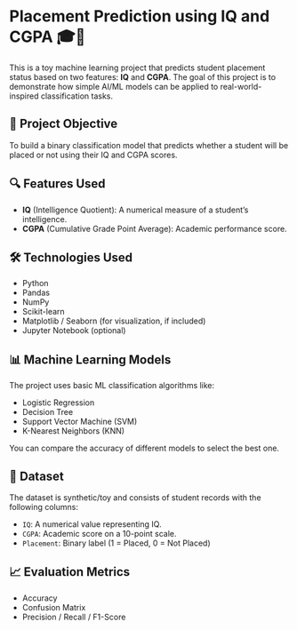 # Placement Prediction using IQ and CGPA 🎓🤖

This is a toy machine learning project that predicts student placement status based on two features: **IQ** and **CGPA**. The goal of this project is to demonstrate how simple AI/ML models can be applied to real-world-inspired classification tasks.

## 📌 Project Objective

To build a binary classification model that predicts whether a student will be placed or not using their IQ and CGPA scores.

## 🔍 Features Used

- **IQ** (Intelligence Quotient): A numerical measure of a student’s intelligence.
- **CGPA** (Cumulative Grade Point Average): Academic performance score.

## 🛠️ Technologies Used

- Python
- Pandas
- NumPy
- Scikit-learn
- Matplotlib / Seaborn (for visualization, if included)
- Jupyter Notebook (optional)

## 📊 Machine Learning Models

The project uses basic ML classification algorithms like:

- Logistic Regression
- Decision Tree
- Support Vector Machine (SVM)
- K-Nearest Neighbors (KNN)

You can compare the accuracy of different models to select the best one.

## 🧪 Dataset

The dataset is synthetic/toy and consists of student records with the following columns:

- `IQ`: A numerical value representing IQ.
- `CGPA`: Academic score on a 10-point scale.
- `Placement`: Binary label (1 = Placed, 0 = Not Placed)

## 📈 Evaluation Metrics

- Accuracy
- Confusion Matrix
- Precision / Recall / F1-Score



